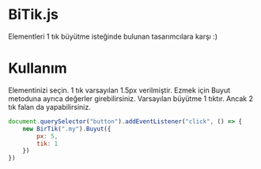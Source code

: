 # BiTik.js
Elementleri 1 tık büyütme isteğinde bulunan tasarımcılara karşı :)

# Kullanım

Elementinizi seçin. 1 tık varsayılan 1.5px verilmiştir. Ezmek için Buyut metoduna ayrıca değerler girebilirsiniz. Varsayılan büyütme 1 tıktır. Ancak 2 tık falan da yapabilirsiniz.

```javascript
document.querySelector("button").addEventListener("click", () => {
	new BirTik(".my").Buyut({
		px: 5,
		tik: 1
	})
})
```
